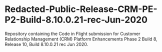 # Redacted-Public-Release-CRM-PE-P2-Build-8.10.0.21-rec-Jun-2020
Repository containing the Code in Flight submission for Customer Relationship Management (CRM) Platform Enhancements Phase 2 Build 8, Release 10, Build 8.10.0.21 rec Jun 2020.
